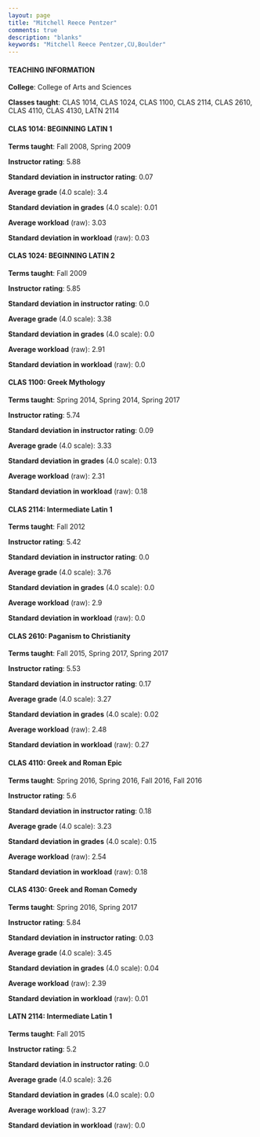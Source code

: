```yaml
---
layout: page
title: "Mitchell Reece Pentzer" 
comments: true
description: "blanks"
keywords: "Mitchell Reece Pentzer,CU,Boulder"
---
```

<head>
<script src="https://ajax.googleapis.com/ajax/libs/jquery/2.1.3/jquery.min.js"></script>
<script src="https://dl.dropboxusercontent.com/s/pc42nxpaw1ea4o9/highcharts.js?dl=0"></script>
<!-- <script src="../assets/js/highcharts.js"></script> -->
<style type="text/css">@font-face {
	font-family: "Bebas Neue";
	src: url(https://www.filehosting.org/file/details/544349/BebasNeue Regular.otf) format("opentype");
	}
	h1.Bebas { 
		font-family: "Bebas Neue", Verdana, Tahoma;
	}
</style>
</head>
	   
#### TEACHING INFORMATION

**College**: College of Arts and Sciences

**Classes taught**: CLAS 1014, CLAS 1024, CLAS 1100, CLAS 2114, CLAS 2610, CLAS 4110, CLAS 4130, LATN 2114

#### CLAS 1014: BEGINNING LATIN 1

**Terms taught**: Fall 2008, Spring 2009

**Instructor rating**: 5.88

**Standard deviation in instructor rating**: 0.07

**Average grade** (4.0 scale): 3.4

**Standard deviation in grades** (4.0 scale): 0.01

**Average workload** (raw): 3.03

**Standard deviation in workload** (raw): 0.03

#### CLAS 1024: BEGINNING LATIN 2

**Terms taught**: Fall 2009

**Instructor rating**: 5.85

**Standard deviation in instructor rating**: 0.0

**Average grade** (4.0 scale): 3.38

**Standard deviation in grades** (4.0 scale): 0.0

**Average workload** (raw): 2.91

**Standard deviation in workload** (raw): 0.0

#### CLAS 1100: Greek Mythology

**Terms taught**: Spring 2014, Spring 2014, Spring 2017

**Instructor rating**: 5.74

**Standard deviation in instructor rating**: 0.09

**Average grade** (4.0 scale): 3.33

**Standard deviation in grades** (4.0 scale): 0.13

**Average workload** (raw): 2.31

**Standard deviation in workload** (raw): 0.18

#### CLAS 2114: Intermediate Latin 1

**Terms taught**: Fall 2012

**Instructor rating**: 5.42

**Standard deviation in instructor rating**: 0.0

**Average grade** (4.0 scale): 3.76

**Standard deviation in grades** (4.0 scale): 0.0

**Average workload** (raw): 2.9

**Standard deviation in workload** (raw): 0.0

#### CLAS 2610: Paganism to Christianity

**Terms taught**: Fall 2015, Spring 2017, Spring 2017

**Instructor rating**: 5.53

**Standard deviation in instructor rating**: 0.17

**Average grade** (4.0 scale): 3.27

**Standard deviation in grades** (4.0 scale): 0.02

**Average workload** (raw): 2.48

**Standard deviation in workload** (raw): 0.27

#### CLAS 4110: Greek and Roman Epic

**Terms taught**: Spring 2016, Spring 2016, Fall 2016, Fall 2016

**Instructor rating**: 5.6

**Standard deviation in instructor rating**: 0.18

**Average grade** (4.0 scale): 3.23

**Standard deviation in grades** (4.0 scale): 0.15

**Average workload** (raw): 2.54

**Standard deviation in workload** (raw): 0.18

#### CLAS 4130: Greek and Roman Comedy

**Terms taught**: Spring 2016, Spring 2017

**Instructor rating**: 5.84

**Standard deviation in instructor rating**: 0.03

**Average grade** (4.0 scale): 3.45

**Standard deviation in grades** (4.0 scale): 0.04

**Average workload** (raw): 2.39

**Standard deviation in workload** (raw): 0.01

#### LATN 2114: Intermediate Latin 1

**Terms taught**: Fall 2015

**Instructor rating**: 5.2

**Standard deviation in instructor rating**: 0.0

**Average grade** (4.0 scale): 3.26

**Standard deviation in grades** (4.0 scale): 0.0

**Average workload** (raw): 3.27

**Standard deviation in workload** (raw): 0.0

